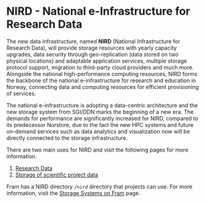 # NIRD - National e-Infrastructure for Research Data

The new data infrastructure, named **NIRD** (National Infrastructure for Research Data),
will provide storage resources with yearly capacity upgrades, data security
through geo-replication (data stored on two physical locations) and adaptable
application services, multiple storage protocol support, migration to third-party
cloud providers and much more. Alongside the national high-performance computing
resources, NIRD forms the backbone of the national e-infrastructure for research
and education in Norway, connecting data and computing resources for efficient
provisioning of services.

The national e-infrastructure is adopting a data-centric architecture and the
new storage system from SGI/DDN marks the beginning of a new era. The demands
for performance are significantly increased for NIRD, compared to its predecessor
Norstore, due to the fact the new HPC systems and future on-demand services such
as data analytics and visualization now will be directly connected to the
storage infrastructure.

There are two main uses for NIRD and visit the following pages for more information.
1. [Research Data](https://www.sigma2.no/content/data-storage)
2. [Storage of scientific project data](https://www.sigma2.no/content/storage-scientific-project-data)

Fram has a NIRD directory `/nird` directory that projects can use. For more information, visit the [Storage Systems on Fram](storagesystems.md) page.
